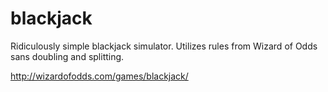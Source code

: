 blackjack
=========

Ridiculously simple blackjack simulator.  Utilizes rules from Wizard of Odds sans doubling and splitting.

http://wizardofodds.com/games/blackjack/

